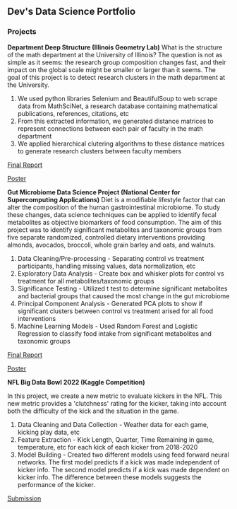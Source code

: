 ## Dev's Data Science Portfolio


### Projects
**Department Deep Structure (Illinois Geometry Lab)**
What is the structure of the math department at the University of Illinois? The question is not as simple as it seems: the research group composition changes fast, and their impact on the global scale might be smaller or larger than it seems. The goal of this project is to detect research clusters in the math department at the University. 

1. We used python libraries Selenium and BeautifulSoup to web scrape data from MathSciNet, a research database containing mathematical publications, references, citations, etc
2. From this extracted information, we generated distance matrices to represent connections between each pair of faculty in the math department
3. We applied hierarchical clutering algorithms to these distance matrices to generate research clusters between faculty members

[Final Report](https://drive.google.com/file/d/1g3Dv-cTI_qWQOws_tKPm-aUfNhc8Uagn/view?usp=sharing)

[Poster](https://drive.google.com/file/d/14vDHpwclFKu1Q50qCm7aBtL-sq-H8VeM/view?usp=sharing)



**Gut Microbiome Data Science Project (National Center for Supercomputing Applications)**
Diet is a modifiable lifestyle factor that can alter the composition of the human gastrointestinal microbiome. To study these changes, data science techniques can be applied to identify fecal metabolites as objective biomarkers of food consumption. The aim of this project was to identify
significant metabolites and taxonomic groups from five separate randomized, controlled dietary interventions providing almonds, avocados, broccoli, whole grain barley and oats, and walnuts.

1. Data Cleaning/Pre-processing - Separating control vs treatment participants, handling missing values, data normalization, etc
2. Exploratory Data Analysis - Create box and whisker plots for control vs treatment for all metabolites/taxonomic groups
3. Significance Testing - Utilized t test to determine significant metabolites and bacterial groups that caused the most change in the gut microbiome
4. Principal Component Analysis - Generated PCA plots to show if significant clusters between control vs treatment arised for all food interventions
5. Machine Learning Models - Used Random Forest and Logistic Regression to classify food intake from significant metabolites and taxonomic groups

[Final Report](https://drive.google.com/file/d/1PuUYHk2G0YUckFo4FEECkubsmZK4WMq0/view?usp=sharing)

[Poster](https://drive.google.com/file/d/1P1kzv5zsek4r7QCOsSr7Gk9YfFbhIi4L/view?usp=sharing)



**NFL Big Data Bowl 2022 (Kaggle Competition)**

In this project, we create a new metric to evaluate kickers in the NFL. This new metric provides a 'clutchness' rating for the kicker, taking into account both the difficulty of the kick and the situation in the game. 

1. Data Cleaning and Data Collection - Weather data for each game, kicking play data, etc
2. Feature Extraction - Kick Length, Quarter, Time Remaining in game, temperature, etc for each kick of each kicker from 2018-2020
3. Model Building - Created two different models using feed forward neural networks. The first model predicts if a kick was made independent of kicker info. The second model predicts if a kick was made dependent on kicker info. The difference between these models suggests the performance of the kicker. 


[Submission](https://www.kaggle.com/code/mattt31/evaluating-kicker-performance-using-ker/notebook?scriptVersionId=84600332)

